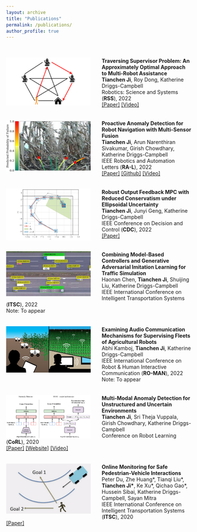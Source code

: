 ```yaml
---
layout: archive
title: "Publications"
permalink: /publications/
author_profile: true
---
```


<br/><br/>
<img align="left" style="width:230px; height:auto; margin-right:30px" src="/images/publications-ptp.png">
**Traversing Supervisor Problem: An Approximately Optimal Approach to Multi-Robot Assistance**  
**Tianchen Ji**, Roy Dong, Katherine Driggs-Campbell  
Robotics: Science and Systems (**RSS**), 2022  
[[Paper]](https://roboticsconference.org/program/papers/059/) [[Video]](https://youtu.be/cd1_3ZhNXAk?t=2499)  
<br/><br/>
<img align="left" style="width:230px; height:140px; margin-right:30px" src="/images/publications-paad.png">
**Proactive Anomaly Detection for Robot Navigation with Multi-Sensor Fusion**  
**Tianchen Ji**, Arun Narenthiran Sivakumar, Girish Chowdhary, Katherine Driggs-Campbell  
IEEE Robotics and Automation Letters (**RA-L**), 2022  
[[Paper]](https://ieeexplore.ieee.org/document/9720937) [[Github]](https://github.com/tianchenji/PAAD) [[Video]](https://www.youtube.com/watch?v=7jFLdpNEiXM)  
<br/><br/>
<img align="left" style="width:230px; height:140px; margin-right:30px" src="/images/publications-mpc.png">
**Robust Output Feedback MPC with Reduced Conservatism under Ellipsoidal Uncertainty**  
**Tianchen Ji**, Junyi Geng, Katherine Driggs-Campbell  
IEEE Conference on Decision and Control (**CDC**), 2022  
[[Paper]](http://128.84.21.203/pdf/2008.04980)  
<br/><br/>
<img align="left" style="width:230px; height:auto; margin-right:30px" src="/images/publications-ts.png">
**Combining Model-Based Controllers and Generative Adversarial Imitation Learning for Traffic Simulation**  
Haonan Chen, **Tianchen Ji**, Shuijing Liu, Katherine Driggs-Campbell  
IEEE International Conference on Intelligent Transportation Systems (**ITSC**), 2022  
Note: To appear  
<br/><br/>
<img align="left" style="width:230px; height:auto; margin-right:30px; margin-bottom:50px" src="/images/publications-audio.jpg">
**Examining Audio Communication Mechanisms for Supervising Fleets of Agricultural Robots**  
Abhi Kamboj, **Tianchen Ji**, Katherine Driggs-Campbell  
IEEE International Conference on Robot & Human Interactive Communication (**RO-MAN**), 2022  
Note: To appear  
<br/><br/>
<img align="left" style="width:230px; height:auto; margin-right:30px" src="/images/publications-svae.png">
**Multi-Modal Anomaly Detection for Unstructured and Uncertain Environments**  
**Tianchen Ji**, Sri Theja Vuppala, Girish Chowdhary, Katherine Driggs-Campbell  
Conference on Robot Learning (**CoRL**), 2020  
[[Paper]](https://proceedings.mlr.press/v155/ji21a.html) [[Website]](https://sites.google.com/illinois.edu/supervised-vae) [[Video]](https://www.youtube.com/watch?v=L3dP8tdsQqs)  
<br/><br/>
<img align="left" style="width:230px; height:auto; margin-right:30px" src="/images/publications-gem.png">
**Online Monitoring for Safe Pedestrian-Vehicle Interactions**  
Peter Du, Zhe Huang\*, Tianqi Liu\*, **Tianchen Ji\***, Ke Xu\*, Qichao Gao\*, Hussein Sibai, Katherine Driggs-Campbell, Sayan Mitra  
IEEE International Conference on Intelligent Transportation Systems (**ITSC**), 2020  
[[Paper]](https://ieeexplore.ieee.org/abstract/document/9294366)
